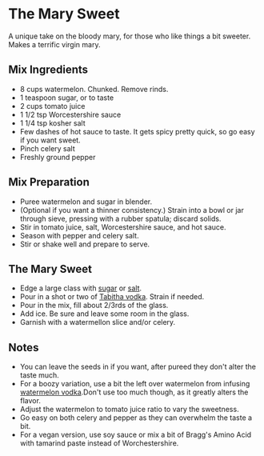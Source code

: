 The Mary Sweet
===========

A unique take on the bloody mary, for those who like things a bit sweeter. Makes a terrific virgin mary.

Mix Ingredients
-----------

* 8 cups watermelon. Chunked. Remove rinds.
* 1 teaspoon sugar, or to taste
* 2 cups tomato juice
* 1 1/2 tsp Worcestershire sauce
* 1 1/4 tsp kosher salt
* Few dashes of hot sauce to taste. It gets spicy pretty quick, so go easy if you want sweet.
* Pinch celery salt
* Freshly ground pepper


Mix Preparation
-----------
* Puree watermelon and sugar in blender. 
* (Optional if you want a thinner consistency.) Strain into a bowl or jar through sieve, pressing with a rubber spatula; discard solids.
* Stir in tomato juice, salt, Worcestershire sauce, and hot sauce.
* Season with pepper and celery salt.
* Stir or shake well and prepare to serve.

The Mary Sweet
-----------

* Edge a large class with [sugar]() or [salt]().
* Pour in a shot or two of [Tabitha vodka](). Strain if needed.
* Pour in the mix, fill about 2/3rds of the glass.
* Add ice. Be sure and leave some room in the glass.
* Garnish with a watermellon slice and/or celery.


Notes
-----------

* You can leave the seeds in if you want, after pureed they don't alter the taste much.
* For a boozy variation, use a bit the left over watermelon from infusing [watermelon vodka]().Don't use too much though, as it greatly alters the flavor.
* Adjust the watermelon to tomato juice ratio to vary the sweetness.
* Go easy on both celery and pepper as they can overwhelm the taste a bit.
* For a vegan version, use soy sauce or mix a bit of Bragg's Amino Acid with tamarind paste instead of Worchestershire.
